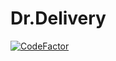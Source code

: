 # Dr.Delivery
[![CodeFactor](https://www.codefactor.io/repository/github/shankarpriyank/dr.delivery/badge/master)](https://www.codefactor.io/repository/github/shankarpriyank/dr.delivery/overview/master)
